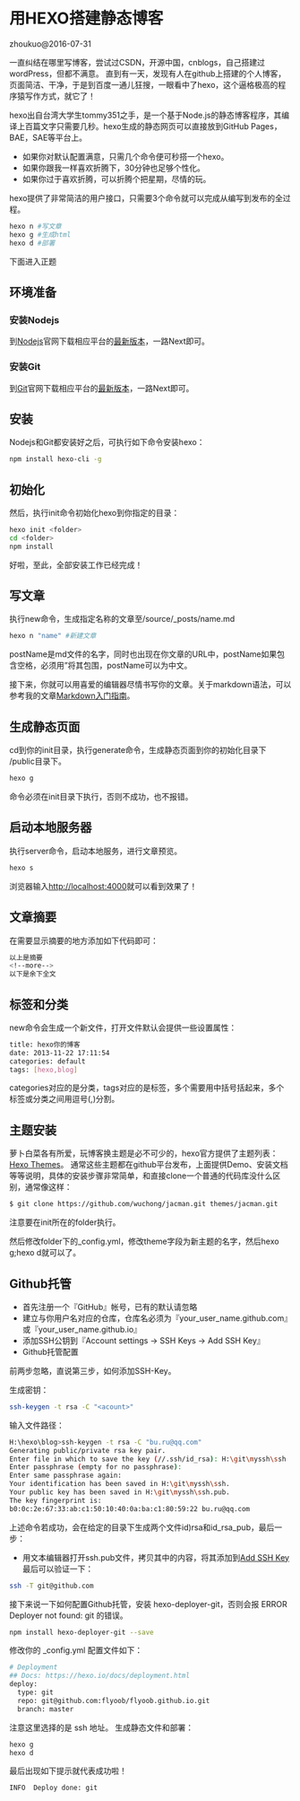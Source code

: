 # 用HEXO搭建静态博客

zhoukuo@2016-07-31

一直纠结在哪里写博客，尝试过CSDN，开源中国，cnblogs，自己搭建过wordPress，但都不满意。
直到有一天，发现有人在github上搭建的个人博客，页面简洁、干净，于是到百度一通儿狂搜，一眼看中了hexo，这个逼格极高的程序猿写作方式，就它了！

hexo出自台湾大学生tommy351之手，是一个基于Node.js的静态博客程序，其编译上百篇文字只需要几秒。hexo生成的静态网页可以直接放到GitHub Pages，BAE，SAE等平台上。

* 如果你对默认配置满意，只需几个命令便可秒搭一个hexo。
* 如果你跟我一样喜欢折腾下，30分钟也足够个性化。
* 如果你过于喜欢折腾，可以折腾个把星期，尽情的玩。

hexo提供了非常简洁的用户接口，只需要3个命令就可以完成从编写到发布的全过程。

```bash
hexo n #写文章
hexo g #生成html
hexo d #部署
```

下面进入正题

## 环境准备

### 安装Nodejs
到[Nodejs](https://nodejs.org)官网下载相应平台的[最新版本](https://nodejs.org/en/download)，一路Next即可。

### 安装Git
到[Git](https://git-scm.com)官网下载相应平台的[最新版本](https://git-scm.com/download)，一路Next即可。

## 安装
Nodejs和Git都安装好之后，可执行如下命令安装hexo：
```bash
npm install hexo-cli -g
```
## 初始化
然后，执行init命令初始化hexo到你指定的目录：
```bash
hexo init <folder>
cd <folder>
npm install
```
好啦，至此，全部安装工作已经完成！

## 写文章
执行new命令，生成指定名称的文章至<folder>/source/_posts/name.md
```bash
hexo n "name" #新建文章
```
postName是md文件的名字，同时也出现在你文章的URL中，postName如果包含空格，必须用”将其包围，postName可以为中文。

接下来，你就可以用喜爱的编辑器尽情书写你的文章。关于markdown语法，可以参考我的文章[Markdown入门指南](https://zhoukuo.github.io/2016/08/04/Markdown入门指南/)。

## 生成静态页面
cd到你的init目录，执行generate命令，生成静态页面到你的初始化目录下 <folder>/public目录下。
```bash
hexo g
```
命令必须在init目录下执行，否则不成功，也不报错。

## 启动本地服务器
执行server命令，启动本地服务，进行文章预览。
```bash
hexo s
```
浏览器输入<http://localhost:4000>就可以看到效果了！

## 文章摘要
在需要显示摘要的地方添加如下代码即可：
```bash
以上是摘要
<!--more-->
以下是余下全文
```
## 标签和分类
new命令会生成一个新文件，打开文件默认会提供一些设置属性：
```bash
title: hexo你的博客
date: 2013-11-22 17:11:54
categories: default
tags: [hexo,blog]
```
categories对应的是分类，tags对应的是标签，多个需要用中括号括起来，多个标签或分类之间用逗号(,)分割。

## 主题安装
萝卜白菜各有所爱，玩博客换主题是必不可少的，hexo官方提供了主题列表：[Hexo Themes](https://hexo.io/themes/)。
通常这些主题都在github平台发布，上面提供Demo、安装文档等等说明，具体的安装步骤非常简单，和直接clone一个普通的代码库没什么区别，通常像这样：
```bash
$ git clone https://github.com/wuchong/jacman.git themes/jacman.git
```
注意要在init所在的folder执行。

然后修改folder下的_config.yml，修改theme字段为新主题的名字，然后hexo g;hexo d就可以了。

## Github托管
* 首先注册一个『GitHub』帐号，已有的默认请忽略
* 建立与你用户名对应的仓库，仓库名必须为『your_user_name.github.com』或『your_user_name.github.io』
* 添加SSH公钥到『Account settings -> SSH Keys -> Add SSH Key』
* Github托管配置

前两步忽略，直说第三步，如何添加SSH-Key。

生成密钥：
```bash
ssh-keygen -t rsa -C "<acount>"
```
输入文件路径：
```bash
H:\hexo\blog>ssh-keygen -t rsa -C "bu.ru@qq.com"
Generating public/private rsa key pair.
Enter file in which to save the key (//.ssh/id_rsa): H:\git\myssh\ssh
Enter passphrase (empty for no passphrase):
Enter same passphrase again:
Your identification has been saved in H:\git\myssh\ssh.
Your public key has been saved in H:\git\myssh\ssh.pub.
The key fingerprint is:
b0:0c:2e:67:33:ab:c1:50:10:40:0a:ba:c1:80:59:22 bu.ru@qq.com
```
上述命令若成功，会在给定的目录下生成两个文件id)rsa和id_rsa_pub，最后一步：
* 用文本编辑器打开ssh.pub文件，拷贝其中的内容，将其添加到[Add SSH Key](http://github.com/settings/ssh)
最后可以验证一下：
```bash
ssh -T git@github.com
```

接下来说一下如何配置Github托管，安装 hexo-deployer-git，否则会报 ERROR Deployer not found: git 的错误。
```bash
npm install hexo-deployer-git --save
```
修改你的 _config.yml 配置文件如下：
```bash
# Deployment
## Docs: https://hexo.io/docs/deployment.html
deploy:
  type: git
  repo: git@github.com:flyoob/flyoob.github.io.git
  branch: master
```
注意这里选择的是 ssh 地址。
生成静态文件和部署：
```bash
hexo g
hexo d
```
最后出现如下提示就代表成功啦！
```
INFO  Deploy done: git
```

